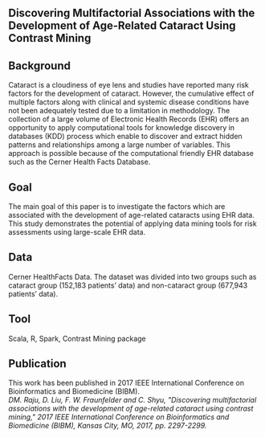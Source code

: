 ## Discovering Multifactorial Associations with the Development of Age-Related Cataract Using Contrast Mining  
## Background
Cataract is a cloudiness of eye lens and studies have reported many risk factors for the development of cataract. However, the cumulative effect of multiple factors along with clinical and systemic disease conditions have not been adequately tested due to a limitation in methodology. The collection of a large volume of Electronic Health Records (EHR) offers an opportunity to apply computational tools for knowledge discovery in databases (KDD) process which enable to discover and extract hidden patterns and relationships among a large number of variables. This approach is possible because of the computational friendly EHR database such as the Cerner Health Facts Database. 
## Goal
The main goal of this paper is to investigate the factors which are associated with the development of age-related cataracts using EHR data. This study demonstrates the potential of applying data mining tools for risk assessments using large-scale EHR data.
## Data
Cerner HealthFacts Data. The dataset was divided into two groups such as cataract group (152,183 patients’ data) and non-cataract group (677,943 patients’ data).
## Tool
Scala, R, Spark, Contrast Mining package
## Publication
This work has been published in 2017 IEEE International Conference on Bioinformatics and Biomedicine (BIBM).  
<i>DM. Raju, D. Liu, F. W. Fraunfelder and C. Shyu, "Discovering multifactorial associations with the development of age-related cataract using contrast mining," 2017 IEEE International Conference on Bioinformatics and Biomedicine (BIBM), Kansas City, MO, 2017, pp. 2297-2299.</i>
